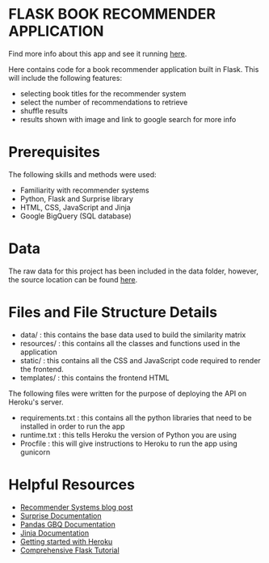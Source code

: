 # FLASK BOOK RECOMMENDER APPLICATION 

Find more info about this app and see it running [here](https://alexnim.com/coding-projects-book-rec-app.html).

Here contains code for a book recommender application built in Flask. This will include the following features:
- selecting book titles for the recommender system
- select the number of recommendations to retrieve
- shuffle results
- results shown with image and link to google search for more info

# Prerequisites 
The following skills and methods were used:
- Familiarity with recommender systems
- Python, Flask and Surprise library
- HTML, CSS, JavaScript and Jinja
- Google BigQuery (SQL database)

# Data
The raw data for this project has been included in the data folder, however, the source location can be found [here](https://github.com/zygmuntz/goodbooks-10k).

# Files and File Structure Details
- data/ : this contains the base data used to build the similarity matrix 
- resources/ : this contains all the classes and functions used in the application
- static/ : this contains all the CSS and JavaScript code required to render the frontend. 
- templates/ : this contains the frontend HTML

The following files were written for the purpose of deploying the API on Heroku's server. 
- requirements.txt : this contains all the python libraries that need to be installed in order to run the app
- runtime.txt : this tells Heroku the version of Python you are using
- Procfile : this will give instructions to Heroku to run the app using gunicorn

# Helpful Resources
- [Recommender Systems blog post](https://alexnim.com/coding-projects-book-recommenders.html)
- [Surprise Documentation](http://surpriselib.com/)
- [Pandas GBQ Documentation](https://pandas-gbq.readthedocs.io/en/latest/)
- [Jinja Documentation](https://jinja.palletsprojects.com/en/2.11.x/templates/#expressions)
- [Getting started with Heroku](https://devcenter.heroku.com/articles/getting-started-with-python)
- [Comprehensive Flask Tutorial](https://blog.miguelgrinberg.com/post/the-flask-mega-tutorial-part-i-hello-world)

